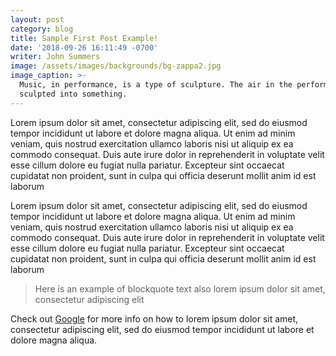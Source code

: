 ```yaml
---
layout: post
category: blog
title: Sample First Post Example!
date: '2018-09-26 16:11:49 -0700'
writer: John Summers
image: /assets/images/backgrounds/bg-zappa2.jpg
image_caption: >-
  Music, in performance, is a type of sculpture. The air in the performance is
  sculpted into something.
---
```

Lorem ipsum dolor sit amet, consectetur adipiscing elit, sed do eiusmod tempor incididunt ut labore et dolore magna aliqua. Ut enim ad minim veniam, quis nostrud exercitation ullamco laboris nisi ut aliquip ex ea commodo consequat. Duis aute irure dolor in reprehenderit in voluptate velit esse cillum dolore eu fugiat nulla pariatur. Excepteur sint occaecat cupidatat non proident, sunt in culpa qui officia deserunt mollit anim id est laborum

Lorem ipsum dolor sit amet, consectetur adipiscing elit, sed do eiusmod tempor incididunt ut labore et dolore magna aliqua. Ut enim ad minim veniam, quis nostrud exercitation ullamco laboris nisi ut aliquip ex ea commodo consequat. Duis aute irure dolor in reprehenderit in voluptate velit esse cillum dolore eu fugiat nulla pariatur. Excepteur sint occaecat cupidatat non proident, sunt in culpa qui officia deserunt mollit anim id est laborum

> Here is an example of blockquote text also lorem ipsum dolor sit amet, consectetur adipiscing elit


Check out [Google][google-link] for more info on how to lorem ipsum dolor sit amet, consectetur adipiscing elit, sed do eiusmod tempor incididunt ut labore et dolore magna aliqua. 

[google-link]: https://www.google.com
